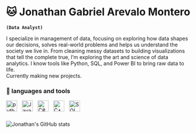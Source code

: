 # 🐱 Jonathan Gabriel Arevalo Montero
**`(Data Analyst)`**

I specialize in management of data, focusing on exploring how data shapes our decisions, solves real-world problems and helps us understand the society we live in.
From cleaning messy datasets to building visualizations that tell the complete true, I’m exploring the art and science of data analytics. I know tools like Python, SQL, and Power BI to bring raw data to life.
<br />
Currently making new projects.

### 🌱 languages and tools

<img align="left" alt="python" width="30Ppx" style="padding-right:10px;" src="https://cdn.jsdelivr.net/gh/devicons/devicon@latest/icons/python/python-original.svg"/>
<img align="left" alt="Java" width="30Ppx" style="padding-right:10px;" src="https://cdn.jsdelivr.net/gh/devicons/devicon@latest/icons/java/java-original.svg"/>
<img align="left" alt="C#" width="30Ppx" style="padding-right:10px;" src="https://cdn.jsdelivr.net/gh/devicons/devicon@latest/icons/csharp/csharp-original.svg" />
<img align="left" alt="C++" width="30Ppx" style="padding-right:10px;" src="https://cdn.jsdelivr.net/gh/devicons/devicon@latest/icons/cplusplus/cplusplus-original.svg"/>
<img align="left" alt="SQL" width="30px" style="padding-right:10px;" src="https://cdn.jsdelivr.net/gh/devicons/devicon@latest/icons/azuresqldatabase/azuresqldatabase-original.svg" />
          
<br />

#

![Jonathan's GitHub stats](https://github-readme-stats.vercel.app/api?username=jonathan-arevalo&show_icons=true&theme=transparent)
